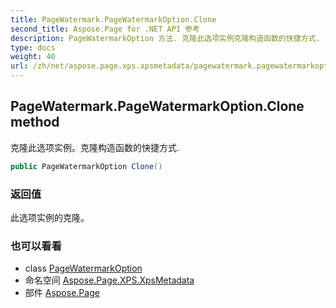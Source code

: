 ```yaml
---
title: PageWatermark.PageWatermarkOption.Clone
second_title: Aspose.Page for .NET API 参考
description: PageWatermarkOption 方法. 克隆此选项实例克隆构造函数的快捷方式.
type: docs
weight: 40
url: /zh/net/aspose.page.xps.xpsmetadata/pagewatermark.pagewatermarkoption/clone/
---
```

## PageWatermark.PageWatermarkOption.Clone method

克隆此选项实例。克隆构造函数的快捷方式.

```csharp
public PageWatermarkOption Clone()
```

### 返回值

此选项实例的克隆。

### 也可以看看

* class [PageWatermarkOption](../)
* 命名空间 [Aspose.Page.XPS.XpsMetadata](../../pagewatermark.pagewatermarkoption/)
* 部件 [Aspose.Page](../../../)



